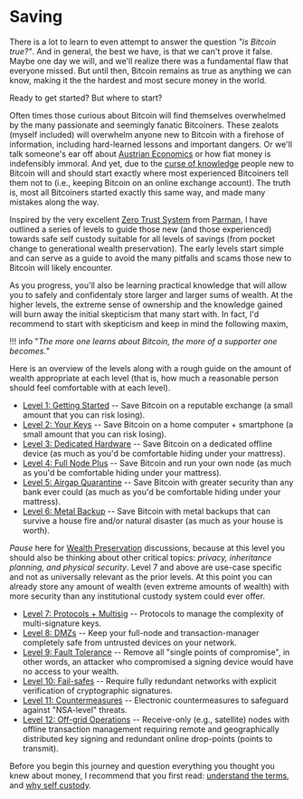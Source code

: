 # Saving

<!--
Lord Jesus Christ
Son of God
Have mercy on me, a sinner

-->


There is a lot to learn to even attempt
 to answer the question *"is Bitcoin true?"*.
And in general, the best we have, is that
 we can't prove it false.
Maybe one day we will, and we'll realize 
 there was a fundamental flaw that everyone missed.
But until then, Bitcoin remains as true as anything we
 can know, making it the the hardest and
 most secure money in the world.

Ready to get started? But where to start?

Often times those curious about Bitcoin
 will find themselves overwhelmed by the
 many passionate and seemingly fanatic
 Bitcoiners.
These zealots (myself included) will overwhelm anyone new to Bitcoin
 with a firehose of information, including
 hard-learned lessons and important
 dangers.
Or we'll talk someone's ear off about 
 [Austrian Economics](https://mises.org/what-austrian-economics)
 or how fiat money is indefensibly immoral.
And yet, due to the 
 [curse of knowledge](https://en.wikipedia.org/wiki/Curse_of_knowledge)
 people new to Bitcoin will and should start 
 exactly where most experienced
 Bitcoiners tell them not to (i.e., keeping Bitcoin on an online exchange account).
The truth is, most all Bitcoiners started exactly this same way,
 and made many mistakes along the way.

Inspired by the very excellent 
 [Zero Trust System](https://armantheparman.com/bitcoin-storage-get-better/)
 from 
 [Parman](https://armantheparman.com/about-contact/),
 I have outlined a series of levels to guide those
 new (and those experienced) towards 
 safe self custody suitable for all levels of savings
 (from pocket change to generational wealth preservation).
The early levels start simple and can serve as a guide
 to avoid the many pitfalls and scams those new
 to Bitcoin will likely encounter.

As you progress, you'll also be learning practical
 knowledge that will allow you to safely and
 confidentaly store larger and larger sums of wealth.
At the higher levels, the extreme sense of ownership
 and the knowledge gained will burn away the
 initial skepticism that many start with.
In fact, I'd recommend to start with skepticism
 and keep in mind the following maxim,

!!! info "*The more one learns about Bitcoin, the more of a supporter one becomes.*"
 
Here is an overview of the levels along with 
 a rough guide on the amount of wealth
 appropriate at each level (that is,
 how much a reasonable person should
 feel comfortable with at each level).

* [Level 1: Getting Started](level-1/) -- Save Bitcoin on a reputable exchange (a small amount that you can risk losing).
* [Level 2: Your Keys](level-2/) -- Save Bitcoin on a home computer + smartphone (a small amount that you can risk losing).
* [Level 3: Dedicated Hardware](level-3/) -- Save Bitcoin on a dedicated offline device (as much as you'd be comfortable hiding under your mattress).
* [Level 4: Full Node Plus](level-4/) -- Save Bitcoin and run your own node (as much as you'd be comfortable hiding under your mattress).
* [Level 5: Airgap Quarantine](level-5/) -- Save Bitcoin with greater security than any bank ever could (as much as you'd be comfortable hiding under your mattress).
* [Level 6: Metal Backup](level-6/) -- Save Bitcoin with metal backups that can survive a house fire and/or natural disaster (as much as your house is worth).

*Pause* here for
 [Wealth Preservation](wealth/)
 discussions,
 because at this level you should also
 be thinking about other critical topics:
 *privacy, inheritance planning,
 and physical security*.
Level 7 and above are use-case specific
 and not as universally relevant as
 the prior levels. 
At this point you can already store any
 amount of wealth
 (even extreme amounts of wealth)
 with more security than any
 institutional custody system could ever offer.

* [Level 7: Protocols + Multisig](level-7/) -- Protocols to manage the complexity of multi-signature keys.
* [Level 8: DMZs](level-8/) -- Keep your full-node and transaction-manager completely safe from untrusted devices on your network.
* [Level 9: Fault Tolerance](level-9/) -- Remove all "single points of compromise", in other words, an attacker who compromised a signing device would have no access to your wealth.
* [Level 10: Fail-safes](level-10/) -- Require fully redundant networks with explicit verification of cryptographic signatures.
* [Level 11: Countermeasures](level-11/) -- Electronic countermeasures to safeguard against "NSA-level" threats.
* [Level 12: Off-grid Operations](level-12/) -- Receive-only (e.g., satellite) nodes with offline transaction management requiring remote and geographically distributed key signing and redundant online drop-points (points to transmit).


Before you begin this journey and question everything you thought you knew about money,
 I recommend that you first read:
 [understand the terms](understand-the-terms.md),
 and [why self custody](why-self-custody.md).
